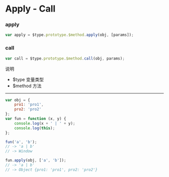 # Apply - Call #

### apply ###

```javascript
var apply = $type.prototype.$method.apply(obj, [params]);
```

### call ###

```javascript
var call = $type.prototype.$method.call(obj, params);
```

说明
- $type 变量类型
- $method 方法

*****

```javascript
var obj = {
    pro1: 'pro1',
    pro2: 'pro2'
};
var fun = function (x, y) {
    console.log(x + ' | ' + y);
    console.log(this);
};

fun('a', 'b'); 
// -> 'a | b'
// -> Window

fun.apply(obj, ['a', 'b']); 
// -> 'a | b'
// -> Object {pro1: 'pro1', pro2: 'pro2'}
```